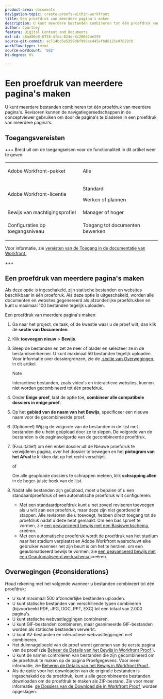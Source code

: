 ```yaml
---
product-area: documents
navigation-topic: create-proofs-within-workfront
title: Een proefdruk van meerdere pagina's maken
description: U kunt meerdere bestanden combineren tot één proefdruk van meerdere pagina's. Revisoren kunnen de navigatiegereedschappen in de conceptviewer gebruiken om door de pagina's te bladeren in een proefdruk van meerdere pagina's.
author: Courtney
feature: Digital Content and Documents
exl-id: a8ad80d8-0758-4fea-824e-8c206424e295
source-git-commit: ac714bd5a5259d6f995ac445efbd0125e07022cb
workflow-type: tm+mt
source-wordcount: '602'
ht-degree: 0%

---
```


# Een proefdruk van meerdere pagina&#39;s maken

U kunt meerdere bestanden combineren tot één proefdruk van meerdere pagina&#39;s. Revisoren kunnen de navigatiegereedschappen in de conceptviewer gebruiken om door de pagina&#39;s te bladeren in een proefdruk van meerdere pagina&#39;s.

## Toegangsvereisten

+++ Breid uit om de toegangseisen voor de functionaliteit in dit artikel weer te geven.

<table style="table-layout:auto"> 
 <col> 
 <col> 
 <tbody> 
  <tr> 
   <td role="rowheader">Adobe Workfront-pakket</td> 
   <td> <p>Alle</p> </td> 
  </tr> 
  <tr> 
   <td role="rowheader">Adobe Workfront-licentie</td> 
   <td>
   <p>Standard</p>
    <p>Werken of plannen</p> </td> 
  </tr> 
  <tr> 
   <td role="rowheader">Bewijs van machtigingsprofiel </td> 
   <td>Manager of hoger</td> 
  </tr> 
  <tr> 
   <td role="rowheader">Configuraties op toegangsniveau</td> 
   <td> <p>Toegang tot documenten bewerken</p> </td> 
  </tr> 
 </tbody> 
</table>

Voor informatie, zie [&#x200B; vereisten van de Toegang in de documentatie van Workfront &#x200B;](/help/quicksilver/administration-and-setup/add-users/access-levels-and-object-permissions/access-level-requirements-in-documentation.md).

+++

## Een proefdruk van meerdere pagina&#39;s maken

Als deze optie is ingeschakeld, zijn statische bestanden en websites beschikbaar in één proefdruk. Als deze optie is uitgeschakeld, worden alle documenten en websites gegenereerd als afzonderlijke proefdrukken en kunt u maximaal 100 bestanden tegelijk uploaden.

Een proefdruk van meerdere pagina&#39;s maken:

1. Ga naar het project, de taak, of de kwestie waar u de proef wilt, dan klik de **sectie van Documenten**.
1. Klik **toevoegen nieuw** > **Bewijs**.
1. Sleep de bestanden en zet ze neer of blader en selecteer ze in de bestandsverkenner. U kunt maximaal 50 bestanden tegelijk uploaden. Voor informatie over dossiergrenzen, zie de [&#x200B; sectie van Overwegingen &#x200B;](#considerations) in dit artikel.

   >[!NOTE]
   >
   >Interactieve bestanden, zoals video&#39;s en interactieve websites, kunnen niet worden gecombineerd tot één proefdruk.

1. Onder **Enige proef**, laat de optie toe, **combineer alle compatibele dossiers in enige proef**.
1. Op het **gebied van de naam van het Bewijs**, specificeer een nieuwe naam voor de gecombineerde proef.
1. (Optioneel) Wijzig de volgorde van de bestanden in de lijst met bestanden die u hebt geüpload door ze te slepen. De volgorde van de bestanden is de paginavolgorde van de gecombineerde proefdruk.
1. (Facultatief) om één enkel dossier uit de Nieuwe proefdruk te verwijderen pagina, over het dossier te bewegen en het **pictogram van het Afval** te klikken dat op het recht verschijnt.

   of

   Om alle geuploade dossiers te schrappen meteen, klik **schrapping allen** in de hoger-juiste hoek van de lijst.

1. Nadat alle bestanden zijn geüpload, moet u bepalen of u een standaardproefdruk of een automatische proefdruk wilt configureren:

   * Met een standaardproefdruk kunt u net zoveel revisoren toevoegen als u wilt aan een proefdruk, maar deze zijn niet geordend in stappen. Alle revisoren die u toevoegt, hebben direct toegang tot de proefdruk nadat u deze hebt gemaakt. Om een basisproef te vormen, zie [&#x200B; een geavanceerd bewijs met een Basiswerkschema &#x200B;](../../../review-and-approve-work/proofing/creating-proofs-within-workfront/configure-basic-proof-workflow.md) creëren.
   * Met een automatische proefdruk wordt de proefdruk van het stadium naar het stadium verplaatst en Adobe Workfront waarschuwt elke gebruiker wanneer het zijn beurt is om het te herzien. om een geautomatiseerd bewijs te vormen, zie [&#x200B; een geavanceerd bewijs met een Geautomatiseerd werkschema &#x200B;](../../../review-and-approve-work/proofing/creating-proofs-within-workfront/create-automated-proof-workflow.md) creëren.

## Overwegingen {#considerations}

Houd rekening met het volgende wanneer u bestanden combineert tot één proefdruk:

* U kunt maximaal 500 afzonderlijke bestanden uploaden.
* U kunt statische bestanden van verschillende typen combineren (bijvoorbeeld PDF, JPG, DOC, PPT, EXC) tot een totaal van 2.000 pagina&#39;s.
* U kunt statische webvastleggingen combineren.
* U kunt GIF-bestanden combineren, maar geanimeerde GIF-bestanden worden als statische bestanden verwerkt.
* U kunt AV-bestanden en interactieve webvastleggingen niet combineren.
* Het duimnagelbeeld van de proef wordt genomen van de eerste pagina van de proef (zie [&#x200B; Beheer de Details van het Bewijs in Workfront Proof &#x200B;](../../../workfront-proof/wp-work-proofsfiles/manage-your-work/manage-proof-details.md)).
* U kunt de namen controleren van bestanden die zijn gecombineerd om de proefdruk te maken op de pagina Proefgegevens. Voor meer informatie, zie [&#x200B; Beheren de Details van het Bewijs in Workfront Proof &#x200B;](../../../workfront-proof/wp-work-proofsfiles/manage-your-work/manage-proof-details.md).
* Als de optie voor het downloaden van de originele bestanden is ingeschakeld op de proefdruk, kunt u alle gecombineerde bestanden downloaden om de proefdruk te maken als ZIP-bestand. Zie voor meer informatie  [&#x200B; de Dossiers van de Download die in Workfront Proof &#x200B;](../../../workfront-proof/wp-work-proofsfiles/manage-your-work/download-files-stored.md) worden opgeslagen.
